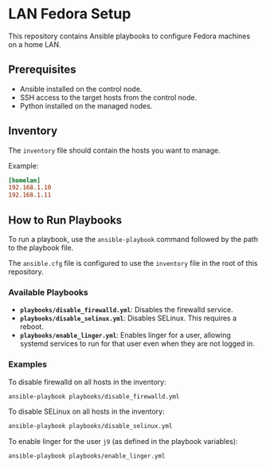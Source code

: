 # LAN Fedora Setup

This repository contains Ansible playbooks to configure Fedora machines on a home LAN.

## Prerequisites

- Ansible installed on the control node.
- SSH access to the target hosts from the control node.
- Python installed on the managed nodes.

## Inventory

The `inventory` file should contain the hosts you want to manage.

Example:
```ini
[homelan]
192.168.1.10
192.168.1.11
```

## How to Run Playbooks

To run a playbook, use the `ansible-playbook` command followed by the path to the playbook file.

The `ansible.cfg` file is configured to use the `inventory` file in the root of this repository.

### Available Playbooks

- **`playbooks/disable_firewalld.yml`**: Disables the firewalld service.
- **`playbooks/disable_selinux.yml`**: Disables SELinux. This requires a reboot.
- **`playbooks/enable_linger.yml`**: Enables linger for a user, allowing systemd services to run for that user even when they are not logged in.

### Examples

To disable firewalld on all hosts in the inventory:
```bash
ansible-playbook playbooks/disable_firewalld.yml
```

To disable SELinux on all hosts in the inventory:
```bash
ansible-playbook playbooks/disable_selinux.yml
```

To enable linger for the user `j9` (as defined in the playbook variables):
```bash
ansible-playbook playbooks/enable_linger.yml
```
